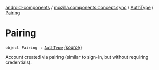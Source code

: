 [android-components](../../index.md) / [mozilla.components.concept.sync](../index.md) / [AuthType](index.md) / [Pairing](./-pairing.md)

# Pairing

`object Pairing : `[`AuthType`](index.md) [(source)](https://github.com/mozilla-mobile/android-components/blob/master/components/concept/sync/src/main/java/mozilla/components/concept/sync/OAuthAccount.kt#L289)

Account created via pairing (similar to sign-in, but without requiring credentials).

